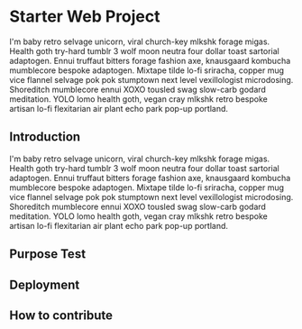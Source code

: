 # Starter Web Project
I'm baby retro selvage unicorn, viral church-key mlkshk forage migas. Health goth try-hard tumblr 3 wolf moon neutra four dollar toast sartorial adaptogen. Ennui truffaut bitters forage fashion axe, knausgaard kombucha mumblecore bespoke adaptogen. Mixtape tilde lo-fi sriracha, copper mug vice flannel selvage pok pok stumptown next level vexillologist microdosing. Shoreditch mumblecore ennui XOXO tousled swag slow-carb godard meditation. YOLO lomo health goth, vegan cray mlkshk retro bespoke artisan lo-fi flexitarian air plant echo park pop-up portland.
## Introduction
I'm baby retro selvage unicorn, viral church-key mlkshk forage migas. Health goth try-hard tumblr 3 wolf moon neutra four dollar toast sartorial adaptogen. Ennui truffaut bitters forage fashion axe, knausgaard kombucha mumblecore bespoke adaptogen. Mixtape tilde lo-fi sriracha, copper mug vice flannel selvage pok pok stumptown next level vexillologist microdosing. Shoreditch mumblecore ennui XOXO tousled swag slow-carb godard meditation. YOLO lomo health goth, vegan cray mlkshk retro bespoke artisan lo-fi flexitarian air plant echo park pop-up portland.
## Purpose Test
## Deployment
## How to contribute
